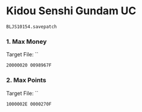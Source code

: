 #  Kidou Senshi Gundam UC 

`BLJS10154.savepatch`

### 1. Max Money

Target File: ``

```
20000020 0098967F
```

### 2. Max Points

Target File: ``

```
1000002E 0000270F
```

